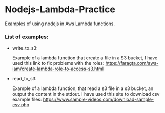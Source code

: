 # Nodejs-Lambda-Practice
Examples of using nodejs in Aws Lambda functions.

### List of examples:
- write_to_s3:

  Example of a lambda function that create a file in a S3 bucket, I have used this link to fix problems with the roles: 
  https://faragta.com/aws-iam/create-lambda-role-to-access-s3.html
  
- read_to_s3:

  Example of a lambda function, that read a s3 file in a s3 bucket, an output the content in the stdout.
  I have used this site to download csv example files: https://www.sample-videos.com/download-sample-csv.php
